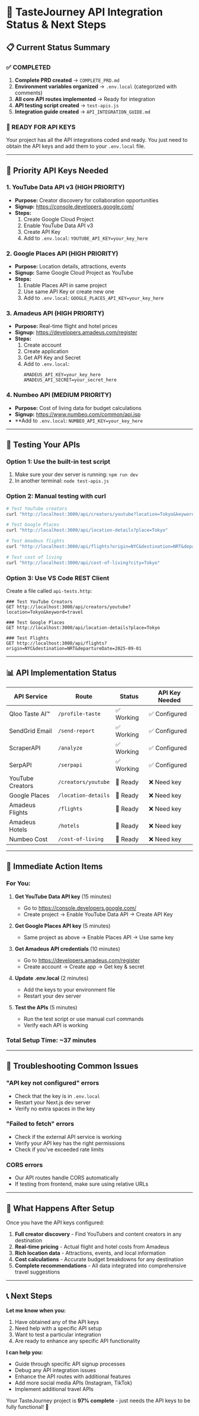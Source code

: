 # 🚀 TasteJourney API Integration Status & Next Steps

## 📋 Current Status Summary

### ✅ COMPLETED
1. **Complete PRD created** → `COMPLETE_PRD.md`
2. **Environment variables organized** → `.env.local` (categorized with comments)
3. **All core API routes implemented** → Ready for integration
4. **API testing script created** → `test-apis.js`
5. **Integration guide created** → `API_INTEGRATION_GUIDE.md`

### 🎯 READY FOR API KEYS

Your project has all the API integrations coded and ready. You just need to obtain the API keys and add them to your `.env.local` file.

---

## 🔑 Priority API Keys Needed

### 1. **YouTube Data API v3** (HIGH PRIORITY)
- **Purpose:** Creator discovery for collaboration opportunities
- **Signup:** https://console.developers.google.com/
- **Steps:**
  1. Create Google Cloud Project
  2. Enable YouTube Data API v3
  3. Create API Key
  4. Add to `.env.local`: `YOUTUBE_API_KEY=your_key_here`

### 2. **Google Places API** (HIGH PRIORITY)  
- **Purpose:** Location details, attractions, events
- **Signup:** Same Google Cloud Project as YouTube
- **Steps:**
  1. Enable Places API in same project
  2. Use same API Key or create new one
  3. Add to `.env.local`: `GOOGLE_PLACES_API_KEY=your_key_here`

### 3. **Amadeus API** (HIGH PRIORITY)
- **Purpose:** Real-time flight and hotel prices
- **Signup:** https://developers.amadeus.com/register
- **Steps:**
  1. Create account
  2. Create application
  3. Get API Key and Secret
  4. Add to `.env.local`:
     ```
     AMADEUS_API_KEY=your_key_here
     AMADEUS_API_SECRET=your_secret_here
     ```

### 4. **Numbeo API** (MEDIUM PRIORITY)
- **Purpose:** Cost of living data for budget calculations
- **Signup:** https://www.numbeo.com/common/api.jsp
- **Add to `.env.local`: `NUMBEO_API_KEY=your_key_here`

---

## 🧪 Testing Your APIs

### Option 1: Use the built-in test script
1. Make sure your dev server is running: `npm run dev`
2. In another terminal: `node test-apis.js`

### Option 2: Manual testing with curl
```bash
# Test YouTube creators
curl "http://localhost:3000/api/creators/youtube?location=Tokyo&keyword=travel"

# Test Google Places
curl "http://localhost:3000/api/location-details?place=Tokyo"

# Test Amadeus flights  
curl "http://localhost:3000/api/flights?origin=NYC&destination=NRT&departureDate=2025-09-01"

# Test cost of living
curl "http://localhost:3000/api/cost-of-living?city=Tokyo"
```

### Option 3: Use VS Code REST Client
Create a file called `api-tests.http`:
```http
### Test YouTube Creators
GET http://localhost:3000/api/creators/youtube?location=Tokyo&keyword=travel

### Test Google Places
GET http://localhost:3000/api/location-details?place=Tokyo

### Test Flights
GET http://localhost:3000/api/flights?origin=NYC&destination=NRT&departureDate=2025-09-01
```

---

## 📊 API Implementation Status

| API Service | Route | Status | API Key Needed |
|-------------|-------|--------|----------------|
| Qloo Taste AI™ | `/profile-taste` | ✅ Working | ✅ Configured |
| SendGrid Email | `/send-report` | ✅ Working | ✅ Configured |
| ScraperAPI | `/analyze` | ✅ Working | ✅ Configured |
| SerpAPI | `/serpapi` | ✅ Working | ✅ Configured |
| YouTube Creators | `/creators/youtube` | 🔧 Ready | ❌ Need key |
| Google Places | `/location-details` | 🔧 Ready | ❌ Need key |
| Amadeus Flights | `/flights` | 🔧 Ready | ❌ Need key |
| Amadeus Hotels | `/hotels` | 🔧 Ready | ❌ Need key |
| Numbeo Cost | `/cost-of-living` | 🔧 Ready | ❌ Need key |

---

## 🎯 Immediate Action Items

### For You:
1. **Get YouTube Data API key** (15 minutes)
   - Go to https://console.developers.google.com/
   - Create project → Enable YouTube Data API → Create API Key
   
2. **Get Google Places API key** (5 minutes)
   - Same project as above → Enable Places API → Use same key

3. **Get Amadeus API credentials** (10 minutes)
   - Go to https://developers.amadeus.com/register
   - Create account → Create app → Get key & secret

4. **Update .env.local** (2 minutes)
   - Add the keys to your environment file
   - Restart your dev server

5. **Test the APIs** (5 minutes)
   - Run the test script or use manual curl commands
   - Verify each API is working

### Total Setup Time: ~37 minutes

---

## 🚨 Troubleshooting Common Issues

### "API key not configured" errors
- Check that the key is in `.env.local`
- Restart your Next.js dev server
- Verify no extra spaces in the key

### "Failed to fetch" errors
- Check if the external API service is working
- Verify your API key has the right permissions
- Check if you've exceeded rate limits

### CORS errors
- Our API routes handle CORS automatically
- If testing from frontend, make sure using relative URLs

---

## 🎉 What Happens After Setup

Once you have the API keys configured:

1. **Full creator discovery** - Find YouTubers and content creators in any destination
2. **Real-time pricing** - Actual flight and hotel costs from Amadeus
3. **Rich location data** - Attractions, events, and local information
4. **Cost calculations** - Accurate budget breakdowns for any destination
5. **Complete recommendations** - All data integrated into comprehensive travel suggestions

---

## 📞 Next Steps

**Let me know when you:**
1. Have obtained any of the API keys
2. Need help with a specific API setup
3. Want to test a particular integration
4. Are ready to enhance any specific API functionality

**I can help you:**
- Guide through specific API signup processes
- Debug any API integration issues  
- Enhance the API routes with additional features
- Add more social media APIs (Instagram, TikTok)
- Implement additional travel APIs

Your TasteJourney project is **97% complete** - just needs the API keys to be fully functional! 🚀
